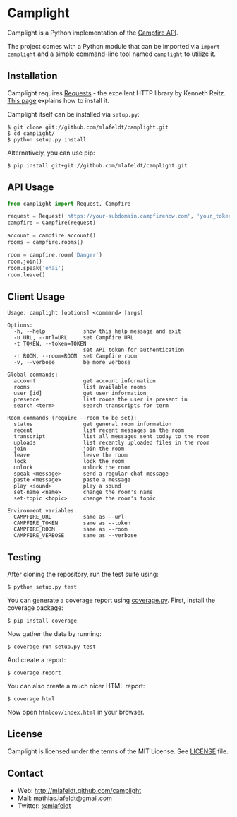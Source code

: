 Camplight
=========

Camplight is a Python implementation of the [Campfire API].

The project comes with a Python module that can be imported via `import camplight`
and a simple command-line tool named `camplight` to utilize it.


Installation
------------

Camplight requires [Requests] - the excellent HTTP library by Kenneth Reitz.
[This page][Requests-install] explains how to install it.

Camplight itself can be installed via `setup.py`:

    $ git clone git://github.com/mlafeldt/camplight.git
    $ cd camplight/
    $ python setup.py install

Alternatively, you can use pip:

    $ pip install git+git://github.com/mlafeldt/camplight.git


API Usage
---------

```python
from camplight import Request, Campfire

request = Request('https://your-subdomain.campfirenow.com', 'your_token')
campfire = Campfire(request)

account = campfire.account()
rooms = campfire.rooms()

room = campfire.room('Danger')
room.join()
room.speak('ohai')
room.leave()
```


Client Usage
------------

    Usage: camplight [options] <command> [args]

    Options:
      -h, --help            show this help message and exit
      -u URL, --url=URL     set Campfire URL
      -t TOKEN, --token=TOKEN
                            set API token for authentication
      -r ROOM, --room=ROOM  set Campfire room
      -v, --verbose         be more verbose

    Global commands:
      account               get account information
      rooms                 list available rooms
      user [id]             get user information
      presence              list rooms the user is present in
      search <term>         search transcripts for term

    Room commands (require --room to be set):
      status                get general room information
      recent                list recent messages in the room
      transcript            list all messages sent today to the room
      uploads               list recently uploaded files in the room
      join                  join the room
      leave                 leave the room
      lock                  lock the room
      unlock                unlock the room
      speak <message>       send a regular chat message
      paste <message>       paste a message
      play <sound>          play a sound
      set-name <name>       change the room's name
      set-topic <topic>     change the room's topic

    Environment variables:
      CAMPFIRE_URL          same as --url
      CAMPFIRE_TOKEN        same as --token
      CAMPFIRE_ROOM         same as --room
      CAMPFIRE_VERBOSE      same as --verbose


Testing
-------

After cloning the repository, run the test suite using:

    $ python setup.py test

You can generate a coverage report using [coverage.py]. First, install the
coverage package:

    $ pip install coverage

Now gather the data by running:

    $ coverage run setup.py test

And create a report:

    $ coverage report

You can also create a much nicer HTML report:

    $ coverage html

Now open `htmlcov/index.html` in your browser.


License
-------

Camplight is licensed under the terms of the MIT License. See [LICENSE] file.


Contact
-------

* Web: <http://mlafeldt.github.com/camplight>
* Mail: <mathias.lafeldt@gmail.com>
* Twitter: [@mlafeldt](https://twitter.com/mlafeldt)


[Campfire API]: https://github.com/37signals/campfire-api
[LICENSE]: https://github.com/mlafeldt/camplight/blob/master/LICENSE
[Requests-install]: http://docs.python-requests.org/en/latest/user/install/
[Requests]: http://python-requests.org
[coverage.py]: http://nedbatchelder.com/code/coverage/
